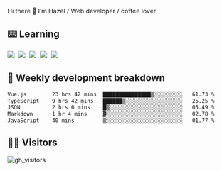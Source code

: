 
Hi there 👋 I’m Hazel / Web developer / coffee lover

## ⌨️ Learning

<samp>
 <a href="https://github.com/vuejs/core"><img src="https://api.iconify.design/logos:vue.svg" /></a>
  <a href="https://github.com/vuejs/core"><img src="https://api.iconify.design/logos:react.svg" /></a>
  <a href="https://github.com/vitejs/vite"><img src="https://api.iconify.design/logos:vitejs.svg" /></a>
  <a href="https://github.com/microsoft/TypeScript"><img src="https://api.iconify.design/logos:typescript-icon.svg" /></a> 
  <a href="https://github.com/unocss/unocss"><img src="https://api.iconify.design/logos:unocss.svg" /></a>
  

</samp>


## 🦀 Weekly development breakdown

<!--START_SECTION:waka-->

```txt
Vue.js        23 hrs 42 mins  ███████████████▒░░░░░░░░░   61.73 %
TypeScript    9 hrs 42 mins   ██████▒░░░░░░░░░░░░░░░░░░   25.25 %
JSON          2 hrs 6 mins    █▒░░░░░░░░░░░░░░░░░░░░░░░   05.49 %
Markdown      1 hr 4 mins     ▓░░░░░░░░░░░░░░░░░░░░░░░░   02.78 %
JavaScript    40 mins         ▒░░░░░░░░░░░░░░░░░░░░░░░░   01.77 %
```

<!--END_SECTION:waka-->
## 👬🏻 Visitors

![gh_visitors](https://profile-counter.glitch.me/Hazel-Lin/count.svg)

